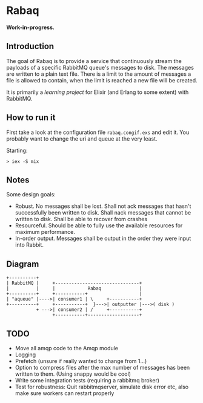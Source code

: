 # Rabaq

**Work-in-progress.**

## Introduction

The goal of Rabaq is to provide a service that continuously
stream the payloads of a specific RabbitMQ queue's messages to disk.
The messages are written to a plain text file. There is a limit to
the amount of messages a file is allowed to contain, when the
limit is reached a new file will be created.

It is primarily a *learning project* for Elixir
(and Erlang to some extent) with RabbitMQ.

## How to run it

First take a look at the configuration file `rabaq.congif.exs` and
edit it. You probably want to change the uri and queue at the very
least.

Starting:

    > iex -S mix

## Notes

Some design goals:
- Robust. No messages shall be lost.
    Shall not ack messages that hasn't successfully been
    written to disk. Shall nack messages that cannot
    be written to disk.
    Shall be able to recover from crashes
- Resourceful. Should be able to fully use the available
    resources for maximum performance.
- In-order output. Messages shall be output in the order they were
    input into Rabbit.

## Diagram

    +----------+
    | RabbitMQ |     +-------------------------------+
    |          |     |            Rabaq              |
    +----------+     +-----------+                   |
    | "aqueue" |---->| consumer1 | \     +-----------+
    +----------+     +-----------+  }--->| outputter |--->( disk )
               + --->| consumer2 | /     +-----------+
                     +-----------+-------------------+

## TODO

- Move all amqp code to the Amqp module
- Logging
- Prefetch (unsure if really wanted to change from 1...)
- Option to compress files after the max number of messages
    has been written to them. (Using snappy would be cool)
- Write some integration tests (requiring a rabbitmq broker)
- Test for robustness: Quit rabbitmqserver, simulate disk error etc,
    also make sure workers can restart properly
